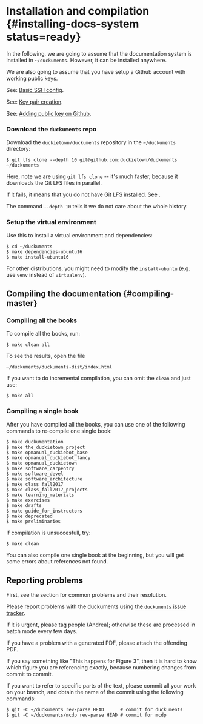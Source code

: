 # Installation and compilation {#installing-docs-system status=ready}

In the following, we are going to assume that the documentation system is installed in `~/duckuments`. However, it can be installed anywhere.

We are also going to assume that you have setup a Github account with working public keys.

See: [Basic SSH config](#ssh-local-configuration).

See: [Key pair creation](#howto-create-key-pair).

See: [Adding public key on Github](#howto-add-pubkey-to-github).

### Download the `duckuments` repo

Download the `duckietown/duckuments` repository in the `~/duckuments` directory:

```
$ git lfs clone --depth 10 git@github.com:duckietown/duckuments ~/duckuments
```

Here, note we are using `git lfs clone` -- it's much faster, because it downloads the Git LFS files in parallel.

If it fails, it means that you do not have Git LFS installed. See [](#git-lfs).

The command `--depth 10` tells it we do not care about the whole history.

### Setup the virtual environment

Use this to install a virtual environment and dependencies:

```
$ cd ~/duckuments
$ make dependencies-ubuntu16
$ make install-ubuntu16    
```

For other distributions, you might need to modify the `install-ubuntu` (e.g. use `venv` instead of `virtualenv`).

## Compiling the documentation   {#compiling-master}

### Compiling all the books

To compile all the books, run:

```
$ make clean all 
```

To see the results, open the file

```
~/duckuments/duckuments-dist/index.html
```

If you want to do incremental compilation, you can omit the `clean` and just
use:

```
$ make all
```

### Compiling a single book

After you have compiled all the books,  you can use one of the following commands to re-compile one single book:

```
$ make duckumentation
$ make the_duckietown_project 
$ make opmanual_duckiebot_base 
$ make opmanual_duckiebot_fancy 
$ make opmanual_duckietown 
$ make software_carpentry 
$ make software_devel 
$ make software_architecture 
$ make class_fall2017 
$ make class_fall2017_projects 
$ make learning_materials 
$ make exercises 
$ make drafts 
$ make guide_for_instructors 
$ make deprecated 
$ make preliminaries
```

If compilation is unsuccesfull, try:

```
$ make clean
```

You can also compile one single book at the beginning, but you will get some errors about references not found.

## Reporting problems

First, see the section [](#markduck-troubleshooting) for common problems and their resolution.

Please report problems with the duckuments using [the `duckuments` issue tracker][tracker].

If it is urgent, please tag people (Andrea); otherwise these are processed in batch mode every few days.

[tracker]: https://github.com/duckietown/duckuments/issues

If you have a problem with a generated PDF, please attach the offending PDF.

If you say something like "This happens for Figure 3", then it is hard to know which figure you are referencing exactly, because numbering changes from commit to commit.

If you want to refer to specific parts of the text, please commit all your work on your branch, and obtain the name of the commit using the following commands:

```
$ git -C ~/duckuments rev-parse HEAD      # commit for duckuments
$ git -C ~/duckuments/mcdp rev-parse HEAD # commit for mcdp
```

